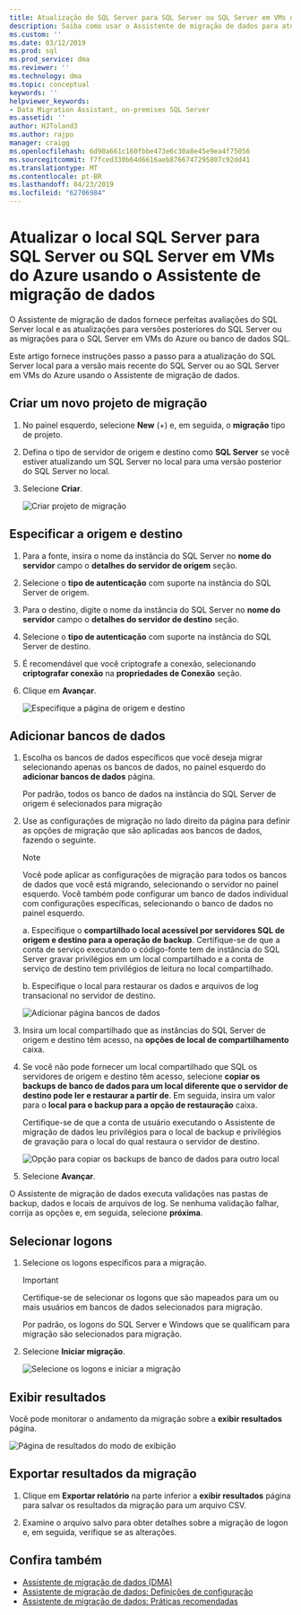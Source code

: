 ```yaml
---
title: Atualização do SQL Server para SQL Server ou SQL Server em VMs do Azure usando o Assistente de migração de dados local | Microsoft Docs
description: Saiba como usar o Assistente de migração de dados para atualizar um SQL Server no local para uma versão posterior do SQL Server ou ao SQL Server em VMs do Azure
ms.custom: ''
ms.date: 03/12/2019
ms.prod: sql
ms.prod_service: dma
ms.reviewer: ''
ms.technology: dma
ms.topic: conceptual
keywords: ''
helpviewer_keywords:
- Data Migration Assistant, on-premises SQL Server
ms.assetid: ''
author: HJToland3
ms.author: rajpo
manager: craigg
ms.openlocfilehash: 6d90a661c160fbbe473e6c30a8e45e9ea4f75056
ms.sourcegitcommit: f7fced330b64d6616aeb8766747295807c92dd41
ms.translationtype: MT
ms.contentlocale: pt-BR
ms.lasthandoff: 04/23/2019
ms.locfileid: "62706984"
---
```

# <a name="upgrade-on-premises-sql-server-to-sql-server-or-sql-server-on-azure-vms-using-the-data-migration-assistant"></a>Atualizar o local SQL Server para SQL Server ou SQL Server em VMs do Azure usando o Assistente de migração de dados

O Assistente de migração de dados fornece perfeitas avaliações do SQL Server local e as atualizações para versões posteriores do SQL Server ou as migrações para o SQL Server em VMs do Azure ou banco de dados SQL.

Este artigo fornece instruções passo a passo para a atualização do SQL Server local para a versão mais recente do SQL Server ou ao SQL Server em VMs do Azure usando o Assistente de migração de dados.   

## <a name="create-a-new-migration-project"></a>Criar um novo projeto de migração

1. No painel esquerdo, selecione **New** (+) e, em seguida, o **migração** tipo de projeto.

2. Defina o tipo de servidor de origem e destino como **SQL Server** se você estiver atualizando um SQL Server no local para uma versão posterior do SQL Server no local.

3. Selecione **Criar**.

   ![Criar projeto de migração](../dma/media/NewCreate.png)

## <a name="specify-the-source-and-target"></a>Especificar a origem e destino

1. Para a fonte, insira o nome da instância do SQL Server no **nome do servidor** campo o **detalhes do servidor de origem** seção. 

2. Selecione o **tipo de autenticação** com suporte na instância do SQL Server de origem.

3. Para o destino, digite o nome da instância do SQL Server no **nome do servidor** campo o **detalhes do servidor de destino** seção. 

4. Selecione o **tipo de autenticação** com suporte na instância do SQL Server de destino.

5. É recomendável que você criptografe a conexão, selecionando **criptografar conexão** na **propriedades de Conexão** seção.

6. Clique em **Avançar**.

   ![Especifique a página de origem e destino](../dma/media/SourceTarget.png)

## <a name="add-databases"></a>Adicionar bancos de dados

1. Escolha os bancos de dados específicos que você deseja migrar selecionando apenas os bancos de dados, no painel esquerdo do **adicionar bancos de dados** página.

   Por padrão, todos os banco de dados na instância do SQL Server de origem é selecionados para migração

2. Use as configurações de migração no lado direito da página para definir as opções de migração que são aplicadas aos bancos de dados, fazendo o seguinte.

   > [!NOTE]
   > Você pode aplicar as configurações de migração para todos os bancos de dados que você está migrando, selecionando o servidor no painel esquerdo. Você também pode configurar um banco de dados individual com configurações específicas, selecionando o banco de dados no painel esquerdo.

    a. Especifique o **compartilhado local acessível por servidores SQL de origem e destino para a operação de backup**. Certifique-se de que a conta de serviço executando o código-fonte tem de instância do SQL Server gravar privilégios em um local compartilhado e a conta de serviço de destino tem privilégios de leitura no local compartilhado.

    b. Especifique o local para restaurar os dados e arquivos de log transacional no servidor de destino.

    ![Adicionar página bancos de dados](../dma/media/AddDatabases.png)

3. Insira um local compartilhado que as instâncias do SQL Server de origem e destino têm acesso, na **opções de local de compartilhamento** caixa.

4. Se você não pode fornecer um local compartilhado que SQL os servidores de origem e destino têm acesso, selecione **copiar os backups de banco de dados para um local diferente que o servidor de destino pode ler e restaurar a partir de**. Em seguida, insira um valor para o **local para o backup para a opção de restauração** caixa. 

   Certifique-se de que a conta de usuário executando o Assistente de migração de dados leu privilégios para o local de backup e privilégios de gravação para o local do qual restaura o servidor de destino.

   ![Opção para copiar os backups de banco de dados para outro local](../dma/media/CopyDatabaseDifferentLocation.png)

5. Selecione **Avançar**.

O Assistente de migração de dados executa validações nas pastas de backup, dados e locais de arquivos de log. Se nenhuma validação falhar, corrija as opções e, em seguida, selecione **próxima**.

## <a name="select-logins"></a>Selecionar logons

1. Selecione os logons específicos para a migração.

   > [!IMPORTANT]
   > Certifique-se de selecionar os logons que são mapeados para um ou mais usuários em bancos de dados selecionados para migração.   

   Por padrão, os logons do SQL Server e Windows que se qualificam para migração são selecionados para migração.

2. Selecione **Iniciar migração**.

   ![Selecione os logons e iniciar a migração](../dma/media/SelectLogins.png)

## <a name="view-results"></a>Exibir resultados

Você pode monitorar o andamento da migração sobre a **exibir resultados** página.

![Página de resultados do modo de exibição](../dma/media/ViewResults.png)

## <a name="export-migration-results"></a>Exportar resultados da migração

1. Clique em **Exportar relatório** na parte inferior a **exibir resultados** página para salvar os resultados da migração para um arquivo CSV.

2. Examine o arquivo salvo para obter detalhes sobre a migração de logon e, em seguida, verifique se as alterações.

## <a name="see-also"></a>Confira também

- [Assistente de migração de dados (DMA)](../dma/dma-overview.md)
- [Assistente de migração de dados: Definições de configuração](../dma/dma-configurationsettings.md)
- [Assistente de migração de dados: Práticas recomendadas](../dma/dma-bestpractices.md)
